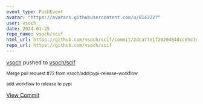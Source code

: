 ```yaml
---
event_type: PushEvent
avatar: "https://avatars.githubusercontent.com/u/814322?"
user: vsoch
date: 2024-01-25
repo_name: vsoch/scif
html_url: https://github.com/vsoch/scif/commit/2dca77e1f2020484dcc05c7e011600563907aa7c
repo_url: https://github.com/vsoch/scif
---
```


<a href='https://github.com/vsoch' target='_blank'>vsoch</a> pushed to <a href='https://github.com/vsoch/scif' target='_blank'>vsoch/scif</a>

<small>Merge pull request #72 from vsoch/add/pypi-release-workflow

add workflow to release to pypi</small>

<a href='https://github.com/vsoch/scif/commit/2dca77e1f2020484dcc05c7e011600563907aa7c' target='_blank'>View Commit</a>